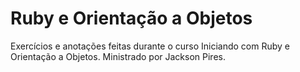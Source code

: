 # Ruby e Orientação a Objetos

Exercícios e anotações feitas durante o curso Iniciando com Ruby e Orientação a Objetos. Ministrado por Jackson Pires.
